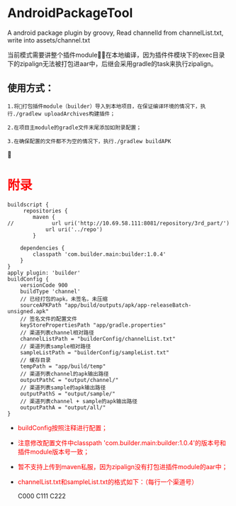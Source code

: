 # AndroidPackageTool

A android package plugin by groovy, Read channelId from channelList.txt, write into assets/channel.txt



当前模式需要讲整个插件module在本地编译，因为插件件模块下的exec目录下的zipalign无法被打包进aar中，后继会采用gradle的task来执行zipalign。
## 使用方式：
    1.将打包插件module（builder）导入到本地项目，在保证编译环境的情况下，执行./gradlew uploadArchives构建插件；

    2.在项目主module的gradle文件末尾添加如附录配置；

    3.在确保配置的文件都不为空的情况下，执行./gradlew buildAPK



<font color=red><h1>附录</h1></font>


    buildscript {
         repositories {
            maven {
    //            url uri('http://10.69.58.111:8081/repository/3rd_part/')
                url uri('../repo')
            }

        dependencies {
            classpath 'com.builder.main:builder:1.0.4'
        }
    }
    apply plugin: 'builder'
    buildConfig {
        versionCode 900
        buildType 'channel'
        // 已经打包的apk，未签名，未压缩
        sourceAPKPath "app/build/outputs/apk/app-releaseBatch-unsigned.apk"
        // 签名文件的配置文件
        keyStorePropertiesPath "app/gradle.properties"
        // 渠道列表channel相对路径
        channelListPath = "builderConfig/channelList.txt"
        // 渠道列表sample相对路径
        sampleListPath = "builderConfig/sampleList.txt"
        // 缓存目录
        tempPath = "app/build/temp"
        // 渠道列表channel的apk输出路径
        outputPathC = "output/channel/"
        // 渠道列表sample的apk输出路径
        outputPathS = "output/sample/"
        // 渠道列表channel + sample的apk输出路径
        outputPathA = "output/all/"
    }

- <font color=red>buildConfig按照注释进行配置；</font>
- <font color=red>注意修改配置文件中classpath 'com.builder.main:builder:1.0.4'的版本号和插件module版本号一致；</font>
- <font color=red>暂不支持上传到maven私服，因为zipalign没有打包进插件module的aar中；</font>
- <font color=red>channelList.txt和sampleList.txt的格式如下：（每行一个渠道号）</font>

    C000
    C111
    C222




